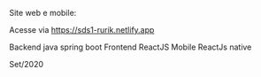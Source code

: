 Site web e mobile: 

Acesse via https://sds1-rurik.netlify.app

Backend java spring boot
Frontend ReactJS 
Mobile ReactJs native

Set/2020
